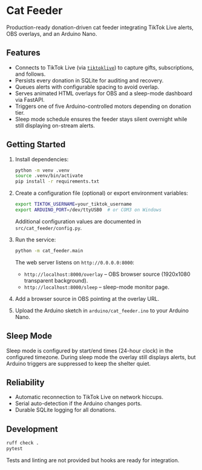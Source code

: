 # Cat Feeder

Production-ready donation-driven cat feeder integrating TikTok Live alerts, OBS overlays, and an Arduino Nano.

## Features

- Connects to TikTok Live (via [`tiktoklive`](https://github.com/TikTokLive/TikTokLive)) to capture gifts, subscriptions, and follows.
- Persists every donation in SQLite for auditing and recovery.
- Queues alerts with configurable spacing to avoid overlap.
- Serves animated HTML overlays for OBS and a sleep-mode dashboard via FastAPI.
- Triggers one of five Arduino-controlled motors depending on donation tier.
- Sleep mode schedule ensures the feeder stays silent overnight while still displaying on-stream alerts.

## Getting Started

1. Install dependencies:

   ```bash
   python -m venv .venv
   source .venv/bin/activate
   pip install -r requirements.txt
   ```

2. Create a configuration file (optional) or export environment variables:

   ```bash
   export TIKTOK_USERNAME=your_tiktok_username
   export ARDUINO_PORT=/dev/ttyUSB0  # or COM3 on Windows
   ```

   Additional configuration values are documented in `src/cat_feeder/config.py`.

3. Run the service:

   ```bash
   python -m cat_feeder.main
   ```

   The web server listens on `http://0.0.0.0:8000`:

   - `http://localhost:8000/overlay` – OBS browser source (1920x1080 transparent background).
   - `http://localhost:8000/sleep` – sleep-mode monitor page.

4. Add a browser source in OBS pointing at the overlay URL.

5. Upload the Arduino sketch in `arduino/cat_feeder.ino` to your Arduino Nano.

## Sleep Mode

Sleep mode is configured by start/end times (24-hour clock) in the configured timezone. During sleep mode the overlay still displays alerts, but Arduino triggers are suppressed to keep the shelter quiet.

## Reliability

- Automatic reconnection to TikTok Live on network hiccups.
- Serial auto-detection if the Arduino changes ports.
- Durable SQLite logging for all donations.

## Development

```bash
ruff check .
pytest
```

Tests and linting are not provided but hooks are ready for integration.
